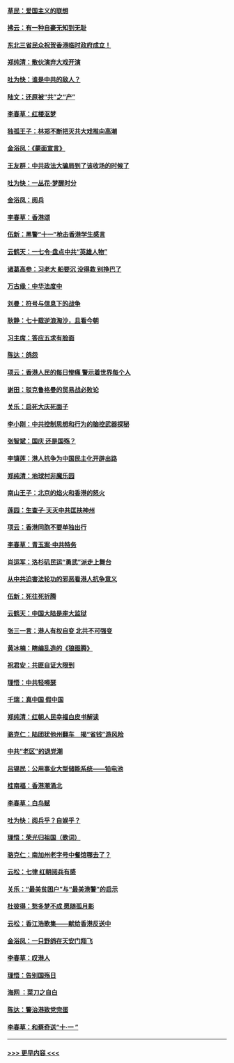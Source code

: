 #### [草民：爱国主义的联想](../pages/nsc993/n11572333.md?t=10070344) 
#### [拂云：有一种自豪无知到无耻](../pages/nsc993/n11572006.md?t=10070344) 
#### [东北三省民众祝贺香港临时政府成立！](../pages/nsc993/n11571215.md?t=10070344) 
#### [郑纯清：散伙演弃大戏开演](../pages/nsc993/n11570826.md?t=10070344) 
#### [吐为快：谁是中共的敌人？](../pages/nsc993/n11570817.md?t=10070344) 
#### [陆文：还原被“共”之“产”](../pages/nsc993/n11570798.md?t=10070344) 
#### [李春草：红楼沤梦](../pages/nsc993/n11569673.md?t=10070344) 
#### [独孤王子：林郑不断把灭共大戏推向高潮](../pages/nsc993/n11569381.md?t=10070344) 
#### [金浴凤：《蒙面宣言》](../pages/nsc993/n11569368.md?t=10070344) 
#### [王友群：中共政法大骗局到了该收场的时候了](../pages/nsc993/n11568940.md?t=10070344) 
#### [吐为快：一丛花‧梦醒时分](../pages/nsc993/n11567491.md?t=10070344) 
#### [金浴凤：阅兵](../pages/nsc993/n11567454.md?t=10070344) 
#### [李春草：香港颂](../pages/nsc993/n11567444.md?t=10070344) 
#### [伍新：黑警“十一”枪击香港学生感言](../pages/nsc993/n11567426.md?t=10070344) 
#### [云鹤天：一七令‧盘点中共“英雄人物”](../pages/nsc993/n11567091.md?t=10070344) 
#### [诸葛高参：习老大 船要沉 没得救 别挣巴了](../pages/nsc993/n11566976.md?t=10070344) 
#### [万古缘：中华法度中](../pages/nsc993/n11566726.md?t=10070344) 
#### [刘曼：符号与信息下的战争](../pages/nsc993/n11564655.md?t=10070344) 
#### [耿静：七十载逆浪淘沙，且看今朝](../pages/nsc993/n11564520.md?t=10070344) 
#### [习主席：答应五求有脸面](../pages/nsc993/n11563953.md?t=10070344) 
#### [陈达：鸽怨](../pages/nsc993/n11561879.md?t=10070344) 
#### [项云：香港人民的每日惨痛  警示着世界每个人](../pages/nsc993/n11559273.md?t=10070344) 
#### [谢田：驳克鲁格曼的贸易战必败论](../pages/nsc993/n11555840.md?t=10070344) 
#### [关乐：启死大庆死面子](../pages/nsc993/n11556823.md?t=10070344) 
#### [李小刚：中共控制思想和行为的脑控武器探秘](../pages/nsc993/n11556776.md?t=10070344) 
#### [张智斌：国庆  还是国殇？](../pages/nsc993/n11556617.md?t=10070344) 
#### [李镇莲：港人抗争为中国民主化开辟出路](../pages/nsc993/n11556570.md?t=10070344) 
#### [郑纯清：地球村非魔乐园](../pages/nsc993/n11555415.md?t=10070344) 
#### [南山王子：北京的焰火和香港的怒火](../pages/nsc993/n11555318.md?t=10070344) 
#### [莲园：生查子·天灭中共匡扶神州](../pages/nsc993/n11555302.md?t=10070344) 
#### [项云：香港同胞不要单独出行](../pages/nsc993/n11555276.md?t=10070344) 
#### [李春草：青玉案‧中共特务](../pages/nsc993/n11552356.md?t=10070344) 
#### [肖运军：洛杉矶民运“勇武”派走上舞台](../pages/nsc993/n11551595.md?t=10070344) 
#### [从中共迫害法轮功的邪恶看港人抗争意义](../pages/nsc993/n11540858.md?t=10070344) 
#### [伍新：死往死折腾](../pages/nsc993/n11550174.md?t=10070344) 
#### [云鹤天：中国大陆是座大监狱](../pages/nsc993/n11550155.md?t=10070344) 
#### [张三一言：港人有权自变 北共不可强变](../pages/nsc993/n11550132.md?t=10070344) 
#### [黄冰楠：瞎编乱造的《狼图腾》](../pages/nsc993/n11550082.md?t=10070344) 
#### [祝君安：共匪自证大限到](../pages/nsc993/n11550041.md?t=10070344) 
#### [理悟：中共轻嘚瑟](../pages/nsc993/n11547978.md?t=10070344) 
#### [千瑞：真中国 假中国](../pages/nsc993/n11547865.md?t=10070344) 
#### [郑纯清：红朝人民幸福白皮书解读](../pages/nsc993/n11547499.md?t=10070344) 
#### [骆克仁：陆团犹他州翻车　揭“省钱”游风险](../pages/nsc993/n11546977.md?t=10070344) 
#### [中共“老区”的退党潮](../pages/nsc993/n11545995.md?t=10070344) 
#### [吕锡民：公用事业大型储能系统——铅电池](../pages/nsc993/n11545701.md?t=10070344) 
#### [桂南福：香港潮涌北](../pages/nsc993/n11545682.md?t=10070344) 
#### [李春草：白鸟赋](../pages/nsc993/n11545663.md?t=10070344) 
#### [吐为快：阅兵乎？自娱乎？](../pages/nsc993/n11545625.md?t=10070344) 
#### [理悟：荣光归祖国（歌词）](../pages/nsc993/n11545616.md?t=10070344) 
#### [骆克仁：南加州老字号中餐馆哪去了？](../pages/nsc993/n11545120.md?t=10070344) 
#### [云松：七律 红朝阅兵有感](../pages/nsc993/n11542394.md?t=10070344) 
#### [关乐：“最美贫困户”与“最美港警”的启示](../pages/nsc993/n11542252.md?t=10070344) 
#### [杜彼得：愁多梦不成 愿随孤月影](../pages/nsc993/n11540296.md?t=10070344) 
#### [云松：香江浩歌集——献给香港反送中](../pages/nsc993/n11540149.md?t=10070344) 
#### [金浴凤：一只野鸽在天安门翔飞](../pages/nsc993/n11540280.md?t=10070344) 
#### [李春草：叹港人](../pages/nsc993/n11540119.md?t=10070344) 
#### [理悟：告别国殇日](../pages/nsc993/n11539610.md?t=10070344) 
#### [海网 ：菜刀之自白](../pages/nsc993/n11539597.md?t=10070344) 
#### [陈达：警治港致党完蛋](../pages/nsc993/n11538127.md?t=10070344) 
#### [李春草：和蔡奇送“十·一 ”](../pages/nsc993/n11537810.md?t=10070344) 

----
#### [ >>> 更早内容 <<< ](../indexes/nsc993-earlier.md)
